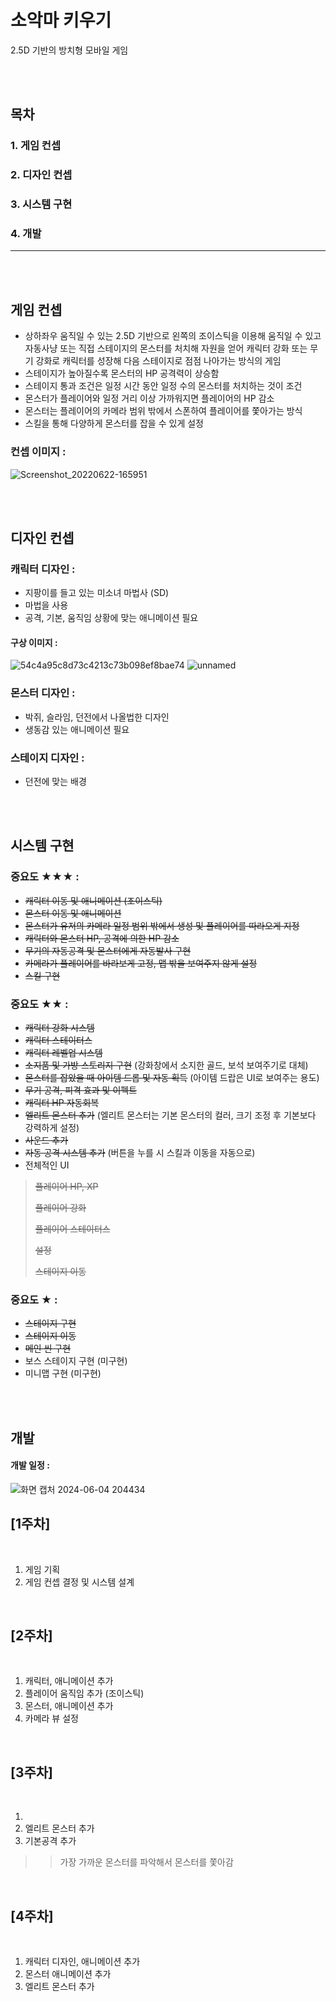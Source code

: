 # 소악마 키우기

2.5D 기반의 방치형 모바일 게임

<br><br>

## 목차  <a name='main'></a>

### 1. 게임 컨셉
### 2. 디자인 컨셉
### 3. 시스템 구현
### 4. 개발

---
<br><br>

## 게임 컨셉

+ 상하좌우 움직일 수 있는 2.5D 기반으로 왼쪽의 조이스틱을 이용해 움직일 수 있고 자동사냥 또는 직접 스테이지의 몬스터를 처치해
  자원을 얻어 캐릭터 강화 또는 무기 강화로 캐릭터를 성장해 다음 스테이지로 점점 나아가는 방식의 게임
+ 스테이지가 높아질수록 몬스터의 HP 공격력이 상승함
+ 스테이지 통과 조건은 일정 시간 동안 일정 수의 몬스터를 처치하는 것이 조건
+ 몬스터가 플레이어와 일정 거리 이상 가까워지면 플레이어의 HP 감소
+ 몬스터는 플레이어의 카메라 범위 밖에서 스폰하여 플레이어를 쫓아가는 방식
+ 스킬을 통해 다양하게 몬스터를 잡을 수 있게 설정

### 컨셉 이미지 :

![Screenshot_20220622-165951](https://github.com/KeunG0372/game_devil/assets/127164234/9ba4221b-63cd-4e58-830c-5797142c707f)

<br><br>

## 디자인 컨셉

### 캐릭터 디자인 :

+ 지팡이를 들고 있는 미소녀 마법사 (SD)
+ 마법을 사용
+ 공격, 기본, 움직임 상황에 맞는 애니메이션 필요

#### 구상 이미지 :
  
![54c4a95c8d73c4213c73b098ef8bae74](https://github.com/KeunG0372/game_devil/assets/127164234/c81df743-26ab-4012-b02b-9f7555958cf1)
![unnamed](https://github.com/KeunG0372/game_devil/assets/127164234/2b74f1ef-0d8e-4ebd-8c0c-5132d704f303)

### 몬스터 디자인 : 

+ 박쥐, 슬라임, 던전에서 나올법한 디자인
+ 생동감 있는 애니메이션 필요

### 스테이지 디자인 :

+ 던전에 맞는 배경

<br><br>

## 시스템 구현

### 중요도 ★★★ : 
+ ~~캐릭터 이동 및 애니메이션 (조이스틱)~~   
+ ~~몬스터 이동 및 애니메이션~~
+ ~~몬스터가 유저의 카메라 일정 범위 밖에서 생성 및 플레이어를 따라오게 지정~~
+ ~~캐릭터와 몬스터 HP, 공격에 의한 HP 감소~~
+ ~~무기의 자동공격 및 몬스터에게 자동발사 구현~~
+ ~~카메라가 플레이어를 바라보게 고정, 맵 밖을 보여주지 않게 설정~~
+ ~~스킬 구현~~


### 중요도 ★★ : 
+ ~~캐릭터 강화 시스템~~
+ ~~캐릭터 스테이터스~~
+ ~~캐릭터 레벨업 시스템~~
+ ~~소지품 및 가방 스토리지 구현~~ (강화창에서 소지한 골드, 보석 보여주기로 대체)
+ ~~몬스터를 잡았을 때 아이템 드롭 및 자동 획득~~ (아이템 드랍은 UI로 보여주는 용도)
+ ~~무기 공격, 피격 효과 및 이펙트~~
+ ~~캐릭터 HP 자동회복~~
+ ~~엘리트 몬스터 추가~~ (엘리트 몬스터는 기본 몬스터의 컬러, 크기 조정 후 기본보다 강력하게 설정)
+ ~~사운드 추가~~
+ ~~자동 공격 시스템 추가~~ (버튼을 누를 시 스킬과 이동을 자동으로)
+ 전체적인 UI
> ~~플레이어 HP, XP~~
>
> ~~플레이어 강화~~
>
> ~~플레이어 스테이터스~~
>
> ~~설정~~
>
> ~~스테이지 이동~~



### 중요도 ★ : 
+ ~~스테이지 구현~~
+ ~~스테이지 이동~~
+ ~~메인 씬 구현~~
+ 보스 스테이지 구현 (미구현)
+ 미니맵 구현 (미구현)

<br><br>

## 개발

#### 개발 일정 : 
![화면 캡처 2024-06-04 204434](https://github.com/KeunG0372/game_devil/assets/127164234/ace340cc-424c-412a-b1e1-abd8a7af17e0)

## [1주차]

<br>

1. 게임 기획
2. 게임 컨셉 결정 및 시스템 설계

<br>

## [2주차]

<br>

1. 캐릭터, 애니메이션 추가
2. 플레이어 움직임 추가 (조이스틱)
3. 몬스터, 애니메이션 추가
4. 카메라 뷰 설정


<br>

## [3주차]

<br>

1. 
3. 엘리트 몬스터 추가
4. 기본공격 추가
>> 가장 가까운 몬스터를 파악해서 몬스터를 쫓아감

<br>

## [4주차]

<br>

1. 캐릭터 디자인, 애니메이션 추가
2. 몬스터 애니메이션 추가
3. 엘리트 몬스터 추가

<br>















  
